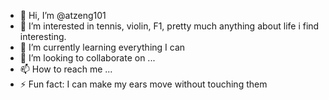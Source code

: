 - 👋 Hi, I’m @atzeng101
- 👀 I’m interested in tennis, violin, F1, pretty much anything about life i find interesting.
- 🌱 I’m currently learning everything I can
- 💞️ I’m looking to collaborate on ...
- 📫 How to reach me ...
- ⚡ Fun fact: I can make my ears move without touching them

<!---
atzeng101/atzeng101 is a ✨ special ✨ repository because its `README.md` (this file) appears on your GitHub profile.
You can click the Preview link to take a look at your changes.
--->
